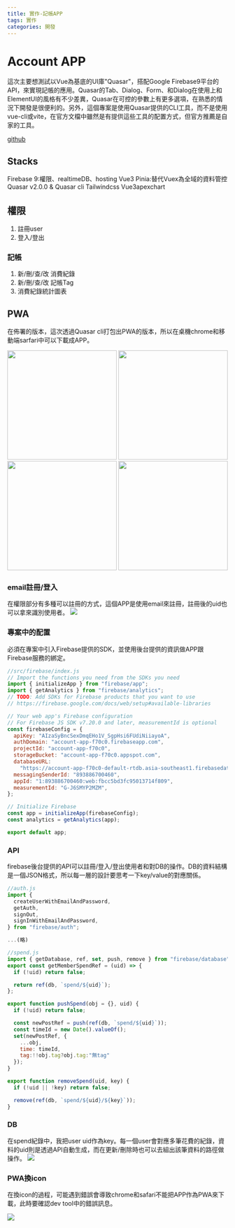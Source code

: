 ```yaml
---
title: 實作-記帳APP
tags: 實作
categories: 開發 
---
```


# Account APP
這次主要想測試以Vue為基底的UI庫"Quasar"，搭配Google Firebase9平台的API，來實現記帳的應用。Quasar的Tab、Dialog、Form、和Dialog在使用上和ElementUI的風格有不少差異，Quasar在可控的參數上有更多選項，在熟悉的情況下開發是很便利的。另外，這個專案是使用Quasar提供的CLI工具，而不是使用vue-cli或vite，在官方文檔中雖然是有提供這些工具的配置方式，但官方推薦是自家的工具。

[github](https://github.com/lian0103/quasar-accountApp)

## Stacks
Firebase 9:權限、realtimeDB、hosting
Vue3
Pinia:替代Vuex為全域的資料管控
Quasar v2.0.0 & Quasar cli
Tailwindcss
Vue3apexchart 

## 權限
1. 註冊user
2. 登入/登出

### 記帳
1. 新/刪/查/改 消費紀錄
2. 新/刪/查/改 記帳Tag
3. 消費紀錄統計圖表

## PWA
在佈署的版本，這次透過Quasar cli打包出PWA的版本，所以在桌機chrome和移動端sarfari中可以下載成APP。
<div style='{display:"flex"}'>
    <img src="https://i.imgur.com/WA6H8s5.jpg" width="250" alt='' />
    <img src="https://i.imgur.com/eAxLq5P.jpg" width="250" alt='' />
    <img src="https://i.imgur.com/4oMvR5Z.jpg" width="250" alt='' />
    <img src="https://i.imgur.com/kWiwl2m.jpg" width="250" alt='' />
</div>


### email註冊/登入
在權限部分有多種可以註冊的方式，這個APP是使用email來註冊，註冊後的uid也可以拿來識別使用者。
![](https://i.imgur.com/mzBvQUZ.jpg)

### 專案中的配置
必須在專案中引入Firebase提供的SDK，並使用後台提供的資訊做APP跟Firebase服務的綁定。

```javascript
//src/firebase/index.js
// Import the functions you need from the SDKs you need
import { initializeApp } from "firebase/app";
import { getAnalytics } from "firebase/analytics";
// TODO: Add SDKs for Firebase products that you want to use
// https://firebase.google.com/docs/web/setup#available-libraries

// Your web app's Firebase configuration
// For Firebase JS SDK v7.20.0 and later, measurementId is optional
const firebaseConfig = {
  apiKey: "AIzaSyBncSexDmqEHo1V_SgpHsi6FUdiNiiayoA",
  authDomain: "account-app-f70c0.firebaseapp.com",
  projectId: "account-app-f70c0",
  storageBucket: "account-app-f70c0.appspot.com",
  databaseURL:
    "https://account-app-f70c0-default-rtdb.asia-southeast1.firebasedatabase.app/",
  messagingSenderId: "893886700460",
  appId: "1:893886700460:web:fbcc5bd3fc95013714f809",
  measurementId: "G-J6SMYP2MZM",
};

// Initialize Firebase
const app = initializeApp(firebaseConfig);
const analytics = getAnalytics(app);

export default app;

```

### API
firebase後台提供的API可以註冊/登入/登出使用者和對DB的操作。DB的資料結構是一個JSON格式，所以每一層的設計要思考一下key/value的對應關係。
```javascript
//auth.js
import {
  createUserWithEmailAndPassword,
  getAuth,
  signOut,
  signInWithEmailAndPassword,
} from "firebase/auth";

...(略)

//spend.js
import { getDatabase, ref, set, push, remove } from "firebase/database";
export const getMemberSpendRef = (uid) => {
  if (!uid) return false;

  return ref(db, `spend/${uid}`);
};

export function pushSpend(obj = {}, uid) {
  if (!uid) return false;

  const newPostRef = push(ref(db, `spend/${uid}`));
  const timeId = new Date().valueOf();
  set(newPostRef, {
    ...obj,
    time: timeId,
    tag:!!obj.tag?obj.tag:"無tag"
  });
}

export function removeSpend(uid, key) {
  if (!uid || !key) return false;

  remove(ref(db, `spend/${uid}/${key}`));
}
```

### DB
在spend紀錄中，我把user uid作為key。每一個user會對應多筆花費的紀錄，資料的uid則是透過API自動生成，而在更新/刪除時也可以去組出該筆資料的路徑做操作。
![](https://i.imgur.com/2Z29kaZ.jpg)


### PWA換icon
在換icon的過程，可能遇到錯誤會導致chrome和safari不能把APP作為PWA來下載，此時要確認dev tool中的錯誤訊息。

![](https://i.imgur.com/9qlFnQJ.jpg)

